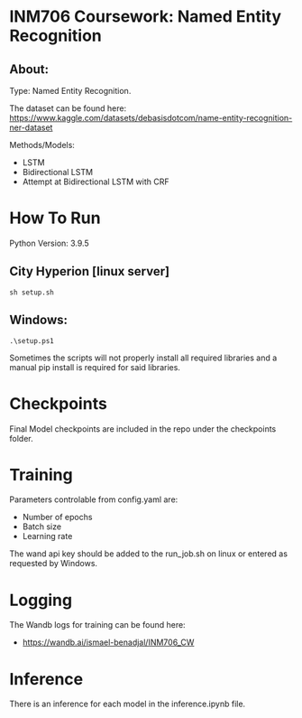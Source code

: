 # INM706 Coursework: Named Entity Recognition

## About:
Type: Named Entity Recognition.

The dataset can be found here: https://www.kaggle.com/datasets/debasisdotcom/name-entity-recognition-ner-dataset


Methods/Models:
- LSTM
- Bidirectional LSTM
- Attempt at Bidirectional LSTM with CRF

# How To Run
Python Version: 3.9.5

## City Hyperion [linux server]
```
sh setup.sh
```

## Windows:
```
.\setup.ps1
```

Sometimes the scripts will not properly install all required libraries and a manual pip install is required for said libraries.

# Checkpoints
Final Model checkpoints are included in the repo under the checkpoints folder.

# Training
Parameters controlable from config.yaml are:
 - Number of epochs
 - Batch size
 - Learning rate

The wand api key should be added to the run_job.sh on linux or entered as requested by Windows.

# Logging

The Wandb logs for training can be found here:

 - https://wandb.ai/ismael-benadjal/INM706_CW

# Inference

There is an inference for each model in the inference.ipynb file.